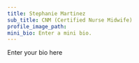 ```yaml
---
title: Stephanie Martinez
sub_title: CNM (Certified Nurse Midwife)
profile_image_path:
mini_bio: Enter a mini bio.
---
```


Enter your bio here